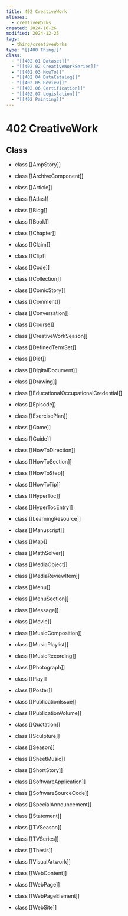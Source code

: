 ```yaml
---
title: 402 CreativeWork
aliases:
  - creativeWorks
created: 2024-10-26
modified: 2024-12-25
tags:
  - thing/creativeWorks
type: "[[400 Thing]]"
class:
  - "[[402.01 Dataset]]"
  - "[[402.02 CreativeWorkSeries]]"
  - "[[402.03 HowTo]]"
  - "[[402.04 DataCatalog]]"
  - "[[402.05 Review]]"
  - "[[402.06 Certification]]"
  - "[[402.07 Legislation]]"
  - "[[402 Painting]]"
---
```

# 402 CreativeWork
## Class
- class [[AmpStory]]
- class [[ArchiveComponent]]
- class [[Article]]
- class [[Atlas]]
- class [[Blog]]
- class [[Book]]
- class [[Chapter]]
- class [[Claim]]
- class [[Clip]]
- class [[Code]]
- class [[Collection]]
- class [[ComicStory]]
- class [[Comment]]
- class [[Conversation]]
- class [[Course]]
- class [[CreativeWorkSeason]]
- class [[DefinedTermSet]]
- class [[Diet]]
- class [[DigitalDocument]]
- class [[Drawing]]
- class [[EducationalOccupationalCredential]]
- class [[Episode]]
- class [[ExercisePlan]]
- class [[Game]]
- class [[Guide]]
- class [[HowToDirection]]
- class [[HowToSection]]
- class [[HowToStep]]
- class [[HowToTip]]
- class [[HyperToc]]
- class [[HyperTocEntry]]
- class [[LearningResource]]
- class [[Manuscript]]
- class [[Map]]
- class [[MathSolver]]
- class [[MediaObject]]
- class [[MediaReviewItem]]
- class [[Menu]]
- class [[MenuSection]]
- class [[Message]]
- class [[Movie]]
- class [[MusicComposition]]
- class [[MusicPlaylist]]
- class [[MusicRecording]]

- class [[Photograph]]
- class [[Play]]
- class [[Poster]]
- class [[PublicationIssue]]
- class [[PublicationVolume]]
- class [[Quotation]]
- class [[Sculpture]]
- class [[Season]]
- class [[SheetMusic]]
- class [[ShortStory]]
- class [[SoftwareApplication]]
- class [[SoftwareSourceCode]]
- class [[SpecialAnnouncement]]
- class [[Statement]]
- class [[TVSeason]]
- class [[TVSeries]]
- class [[Thesis]]
- class [[VisualArtwork]]
- class [[WebContent]]
- class [[WebPage]]
- class [[WebPageElement]]
- class [[WebSite]]
